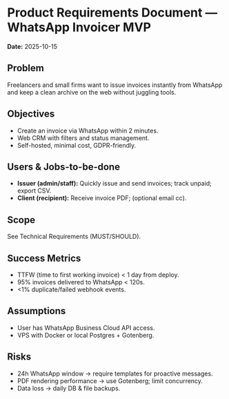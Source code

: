 # Product Requirements Document — WhatsApp Invoicer MVP
**Date:** 2025-10-15

## Problem
Freelancers and small firms want to issue invoices instantly from WhatsApp and keep a clean archive on the web without juggling tools.

## Objectives
- Create an invoice via WhatsApp within 2 minutes.
- Web CRM with filters and status management.
- Self-hosted, minimal cost, GDPR-friendly.

## Users & Jobs-to-be-done
- **Issuer (admin/staff):** Quickly issue and send invoices; track unpaid; export CSV.
- **Client (recipient):** Receive invoice PDF; (optional email cc).

## Scope
See Technical Requirements (MUST/SHOULD).

## Success Metrics
- TTFW (time to first working invoice) < 1 day from deploy.
- 95% invoices delivered to WhatsApp < 120s.
- <1% duplicate/failed webhook events.

## Assumptions
- User has WhatsApp Business Cloud API access.
- VPS with Docker or local Postgres + Gotenberg.

## Risks
- 24h WhatsApp window → require templates for proactive messages.
- PDF rendering performance → use Gotenberg; limit concurrency.
- Data loss → daily DB & file backups.
